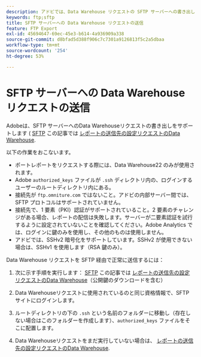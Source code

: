 ```yaml
---
description: アドビでは、Data Warehouse リクエストの SFTP サーバーへの書き出しをサポートしています。
keywords: ftp;sftp
title: SFTP サーバーへの Data Warehouse リクエストの送信
feature: FTP Export
exl-id: 45694647-69ec-45e3-b614-4a936909a338
source-git-commit: d8bfad5d388f906c7c7301a9126813f5c2a5dbaa
workflow-type: tm+mt
source-wordcount: '254'
ht-degree: 53%

---
```


# SFTP サーバーへの Data Warehouse リクエストの送信

Adobeは、SFTP サーバーへのData Warehouseリクエストの書き出しをサポートします ( [SFTP](/help/export/data-warehouse/create-request/dw-request-report-destinations.md#sftp) この記事では [レポートの送信先の設定リクエストのData Warehouse](/help/export/data-warehouse/create-request/dw-request-report-destinations.md).

以下の作業をおこないます。

* ポートレポートをリクエストする際には、Data Warehouse22 のみが使用されます。
* Adobe `authorized_keys` ファイルが `.ssh` ディレクトリ内の、ログインするユーザーのルートディレクトリ内にある。
* 接続先が `ftp.omniture.com` ではないこと。アドビの内部サーバー間では、SFTP プロトコルはサポートされていません。
* 接続先で、1 要素（PKI）認証がサポートされていること。2 要素のチャレンジがある場合、レポートの配信は失敗します。サーバーが二要素認証を試行するように設定されていないことを確認してください。Adobe Analytics では、ログインに鍵のみを使用し、その他のものは使用しません。
* アドビでは、SSHv2 暗号化をサポートしています。SSHv2 が使用できない場合は、SSHv1 を使用します（RSA 鍵のみ）。

Data Warehouse リクエストを SFTP 経由で正常に送信するには：

1. 次に示す手順を実行します： [SFTP](/help/export/data-warehouse/create-request/dw-request-report-destinations.md#sftp) この記事では [レポートの送信先の設定リクエストのData Warehouse](/help/export/data-warehouse/create-request/dw-request-report-destinations.md)（公開鍵のダウンロードを含む）
1. Data Warehouseリクエストに使用されているのと同じ資格情報で、SFTP サイトにログインします。
1. ルートディレクトリの下の `.ssh` という名前のフォルダーに移動し（存在しない場合はこのフォルダーを作成します）、`authorized_keys` ファイルをそこに配置します。

1. Data Warehouseリクエストをまだ実行していない場合は、 [レポートの送信先の設定リクエストのData Warehouse](/help/export/data-warehouse/create-request/dw-request-report-destinations.md).
